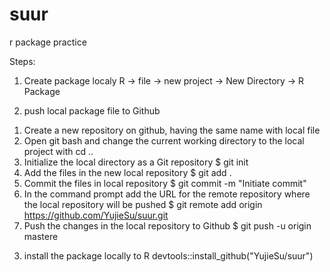 # suur
r package practice

Steps:
1. Create package localy
  R -> file -> new project -> New Directory -> R Package
  
2. push local package file to Github
  1) Create a new repository on github, having the same name with local file 
  2) Open git bash and change the current working directory to the local project with cd .. 
  3) Initialize the local directory as a Git repository 
      $ git init 
  4) Add the files in the new local repository 
      $ git add .
  5) Commit the files in local repository 
      $ git commit -m "Initiate commit"
  6) In the command prompt add the URL for the remote repository where the local repository will be pushed 
      $ git remote add origin https://github.com/YujieSu/suur.git
  7) Push the changes in the local repository to Github
      $ git push -u origin mastere 
      
3. install the package locally to R
  devtools::install_github("YujieSu/suur")
     
